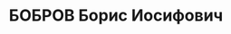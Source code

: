 ---
title: БОБРОВ Борис Иосифович
description: "Род. в 1896, г. Саратов. Проживал: г. Смоленск. Военнослужащий, начальник\
  \ штаба Белорусского военного округа \n  Арестован 30.05.1937. Обв.: измена Родине,\
  \ вредительство, террористическая деятельность и участие в а/с организации. Приговор:\
  \ ВК ВС СССР, 22.11.1937 – ВМН. Расстрелян 22.11.1937, г.Смоленск. \n  Реабилитирован\
  \ ВК ВС СССР 03.08.1957"
---
